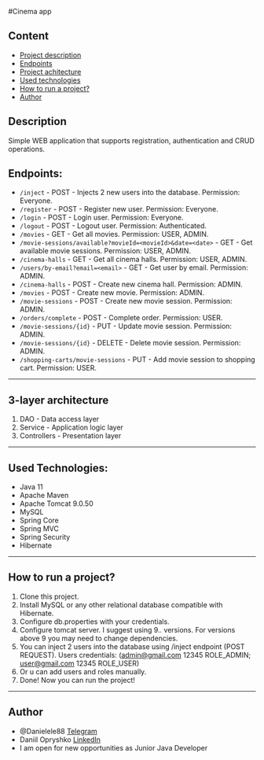#Cinema app
## Content
* [Project description](#description)
* [Endpoints](#endpoints)
* [Project achitecture](#architecture)
* [Used technologies](#used_technologies)
* [How to run a project?](#start)
* [Author](#author)


## <a name="description"></a>Description
Simple WEB application that supports registration, authentication and CRUD operations.

## <a name="endpoints"></a>Endpoints:
* ``/inject`` - POST - Injects 2 new users into the database. Permission: Everyone.
* ``/register`` - POST - Register new user. Permission: Everyone.
* ``/login`` - POST - Login user. Permission: Everyone.
* ``/logout`` - POST - Logout user. Permission: Authenticated.
* ``/movies`` - GET - Get all movies. Permission: USER, ADMIN.
* ``/movie-sessions/available?movieId=<movieId>&date=<date>`` - GET - Get available movie sessions. Permission: USER, ADMIN.
* ``/cinema-halls`` - GET - Get all cinema halls. Permission: USER, ADMIN.
* ``/users/by-email?email=<email>`` - GET - Get user by email. Permission: ADMIN.
* ``/cinema-halls`` - POST - Create new cinema hall. Permission: ADMIN.
* ``/movies`` - POST - Create new movie. Permission: ADMIN.
* ``/movie-sessions`` - POST - Create new movie session. Permission: ADMIN.
* ``/orders/complete`` - POST - Complete order. Permission: USER.
* ``/movie-sessions/{id}`` - PUT - Update movie session. Permission: ADMIN.
* ``/movie-sessions/{id}`` - DELETE - Delete movie session. Permission: ADMIN.
* ``/shopping-carts/movie-sessions`` - PUT - Add movie session to shopping cart. Permission: USER.

---
## <a name="architecture"></a>3-layer architecture
1. DAO - Data access layer
2. Service - Application logic layer
3. Controllers - Presentation layer

---
## <a name="technologies"></a>Used Technologies:
* Java 11
* Apache Maven
* Apache Tomcat 9.0.50
* MySQL
* Spring Core
* Spring MVC
* Spring Security
* Hibernate

---
## <a name="start"></a>How to run a project?
1. Clone this project.
2. Install MySQL or any other relational database compatible with Hibernate.
3. Configure db.properties with your credentials.
4. Configure tomcat server. I suggest using 9.*.* versions. For versions above 9 you may need to change dependencies.
5. You can inject 2 users into the database using /inject endpoint (POST REQUEST). Users credentials: (admin@gmail.com 12345 ROLE_ADMIN; user@gmail.com 12345 ROLE_USER)
6. Or u can add users and roles manually.
7. Done! Now you can run the project!
---
## <a name="author"></a>Author
* @Danielele88 [Telegram](https://t.me/Danielele88)
* Daniil Opryshko [LinkedIn](https://www.linkedin.com/in/daniil-opryshko-629ba6237/) 
* I am open for new opportunities as Junior Java Developer